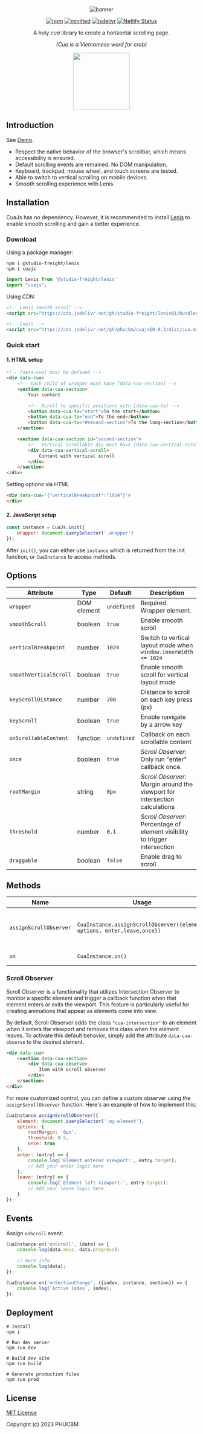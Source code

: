 <div align="center">

![banner](https://github.com/phucbm/cuajs/assets/14942380/c68bba3d-cbcc-4a2b-853d-1f898426d29d)

[![npm](https://badgen.net/npm/v/cuajs)](https://www.npmjs.com/package/cuajs?activeTab=versions)
[![minified](https://badgen.net/badge/minified/7KB/cyan)](https://www.jsdelivr.com/package/gh/phucbm/cuajs)
[![jsdelivr](https://data.jsdelivr.com/v1/package/gh/phucbm/cuajs/badge?style=rounded)](https://www.jsdelivr.com/package/gh/phucbm/cuajs)
[![Netlify Status](https://api.netlify.com/api/v1/badges/315eb0d1-7cd6-420c-abca-08ac09fde584/deploy-status)](https://app.netlify.com/sites/cuajs/deploys)

A holy *cua* library to create a horizontal scrolling page.

_(Cua is a Vietnamese word for crab)_
<p><img src="https://github.com/phucbm/cuajs/assets/14942380/321169e6-c33f-4e0c-9c71-67992b347ed4" width="150"></p>

</div>

## Introduction

See [Demo](https://cuajs.netlify.app).

- Respect the native behavior of the browser's scrollbar, which means accessibility is ensured.
- Default scrolling events are remained. No DOM manipulation.
- Keyboard, trackpad, mouse wheel, and touch screens are tested.
- Able to switch to vertical scrolling on mobile devices.
- Smooth scrolling experience with Lenis.

## Installation

CuaJs has no dependency. However, it is recommended to install [Lenis](https://github.com/studio-freight/lenis)
to enable smooth scrolling and gain a better experience.

### Download

Using a package manager:

```shell
npm i @studio-freight/lenis
npm i cuajs
```

```js
import Lenis from '@studio-freight/lenis'
import "cuajs";
```

Using CDN:

```html
<!-- Lenis smooth scroll -->
<script src="https://cdn.jsdelivr.net/gh/studio-freight/lenis@1/bundled/lenis.min.js"></script>

<!-- CuaJs -->
<script src="https://cdn.jsdelivr.net/gh/phucbm/cuajs@0.0.3/dist/cua.min.js"></script>
```

### Quick start

#### 1. HTML setup

```html
<!-- [data-cua] must be defined -->
<div data-cua>
    <!-- Each child of wrapper must have [data-cua-section] -->
    <section data-cua-section>
        Your content

        <!-- Scroll to specific positions with [data-cua-to] -->
        <button data-cua-to="start">To the start</button>
        <button data-cua-to="end">To the end</button>
        <button data-cua-to="#second-section">To the long-section</button>
    </section>

    <section data-cua-section id="second-section">
        <!-- Vertical scrollable div must have [data-cua-vertical-scroll] -->
        <div data-cua-vertical-scroll>
            Content with vertical scroll
        </div>
    </section>
</div>
```

Setting options via HTML

```html
<div data-cua='{"verticalBreakpoint":"1024"}'>
</div>
```

#### 2. JavaScript setup

```js
const instance = CuaJs.init({
    wrapper: document.querySelector('.wrapper')
});
```

After `init()`, you can either use `instance` which is returned from the init function, or `CuaInstance` to access methods.


## Options

| Attribute              | Type        | Default     | Description                                                                 |
|------------------------|-------------|-------------|-----------------------------------------------------------------------------|
| `wrapper`              | DOM element | `undefined` | Required. Wrapper element.                                                  |
| `smoothScroll`         | boolean     | `true`      | Enable smooth scroll                                                        |
| `verticalBreakpoint`   | number      | `1024`      | Switch to vertical layout mode when `window.innerWidth <= 1024`             |
| `smoothVerticalScroll` | boolean     | `true`      | Enable smooth scroll for vertical layout mode                               |
| `keyScrollDistance`    | number      | `200`       | Distance to scroll on each key press (px)                                   |
| `keyScroll`            | boolean     | `true`      | Enable navigate by a arrow key                                              |
| `onScrollableContent`  | function    | `undefined` | Callback on each scrollable content                                         |
| `once`                 | boolean     | `true`      | *Scroll Observer*: Only run "enter" callback once.                          |
| `rootMargin`           | string      | `0px`       | *Scroll Observer*: Margin around the viewport for intersection calculations |
| `threshold`            | number      | `0.1`       | *Scroll Observer*: Percentage of element visibility to trigger intersection |
| `draggable`            | boolean     | `false`     | Enable drag to scroll                                                       |

## Methods

| Name                   | Usage                                                                    | Description                                    | 
|------------------------|--------------------------------------------------------------------------|------------------------------------------------|
| `assignScrollObserver` | `CuaInstance.assignScrollObserver({element, options, enter,leave,once})` | Assign a scroll observer to a specific element |
| `on`                   | `CuaInstance.on()`                                                       | Assign events                                  |

### Scroll Observer
Scroll Observer is a functionality that utilizes Intersection Observer to monitor a specific element and trigger a callback function when that element enters or exits the viewport. This feature is particularly useful for creating animations that appear as elements come into view.

By default, Scroll Observer adds the class `"cua-intersection"` to an element when it enters the viewport and removes this class when the element leaves. To activate this default behavior, simply add the attribute `data-cua-observe` to the desired element.

```html
<div data-cua>
    <section data-cua-section>
        <div data-cua-observe>
            Item with scroll observer
        </div>
    </section>
</div>
```


For more customized control, you can define a custom observer using the `assignScrollObserver` function. Here's an example of how to implement this:

```js
CuaInstance.assignScrollObserver({
    element: document.querySelector('.my-element'),
    options: {
        rootMargin: '0px',
        threshold: 0.5,
        once: true
    },
    enter: (entry) => {
        console.log('Element entered viewport:', entry.target);
        // Add your enter logic here
    },
    leave: (entry) => {
        console.log('Element left viewport:', entry.target);
        // Add your leave logic here
    }
});
```


## Events

Assign `onScroll` event:

```js
CuaInstance.on('onScroll', (data) => {
    console.log(data.axis, data.progress);

    // more info
    console.log(data);
});
```

```js
CuaInstance.on('onSectionChange', ({index, instance, section}) => {
    console.log(`Active index`, index);
});
```

## Deployment

```shell
# Install
npm i

# Run dev server
npm run dev

# Build dev site
npm run build

# Generate production files
npm run prod
```

## License

[MIT License](https://github.com/phucbm/cuajs/blob/main/LICENSE)

Copyright (c) 2023 PHUCBM
